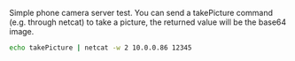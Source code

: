 Simple phone camera server test.
You can send a takePicture command (e.g. through netcat) to take a picture, the returned value will be the base64 image.
```sh
echo takePicture | netcat -w 2 10.0.0.86 12345 
```

